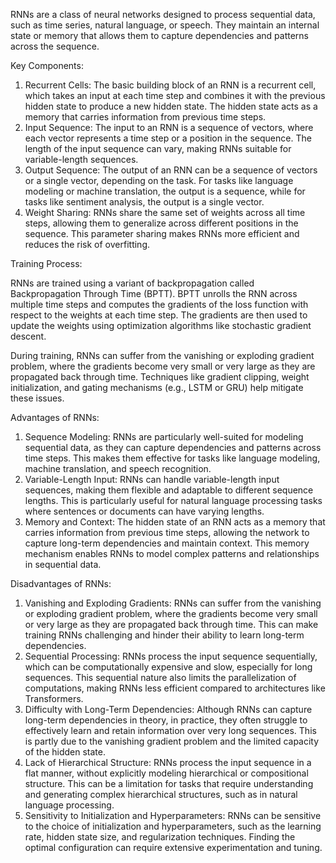 RNNs are a class of neural networks designed to process sequential data, such as time series, natural language, or speech. They maintain an internal state or memory that allows them to capture dependencies and patterns across the sequence.

Key Components:

1. Recurrent Cells: The basic building block of an RNN is a recurrent cell, which takes an input at each time step and combines it with the previous hidden state to produce a new hidden state. The hidden state acts as a memory that carries information from previous time steps.
2. Input Sequence: The input to an RNN is a sequence of vectors, where each vector represents a time step or a position in the sequence. The length of the input sequence can vary, making RNNs suitable for variable-length sequences.
3. Output Sequence: The output of an RNN can be a sequence of vectors or a single vector, depending on the task. For tasks like language modeling or machine translation, the output is a sequence, while for tasks like sentiment analysis, the output is a single vector.
4. Weight Sharing: RNNs share the same set of weights across all time steps, allowing them to generalize across different positions in the sequence. This parameter sharing makes RNNs more efficient and reduces the risk of overfitting.

Training Process:

RNNs are trained using a variant of backpropagation called Backpropagation Through Time (BPTT). BPTT unrolls the RNN across multiple time steps and computes the gradients of the loss function with respect to the weights at each time step. The gradients are then used to update the weights using optimization algorithms like stochastic gradient descent.

During training, RNNs can suffer from the vanishing or exploding gradient problem, where the gradients become very small or very large as they are propagated back through time. Techniques like gradient clipping, weight initialization, and gating mechanisms (e.g., LSTM or GRU) help mitigate these issues.

Advantages of RNNs:

1. Sequence Modeling: RNNs are particularly well-suited for modeling sequential data, as they can capture dependencies and patterns across time steps. This makes them effective for tasks like language modeling, machine translation, and speech recognition.
2. Variable-Length Input: RNNs can handle variable-length input sequences, making them flexible and adaptable to different sequence lengths. This is particularly useful for natural language processing tasks where sentences or documents can have varying lengths.
3. Memory and Context: The hidden state of an RNN acts as a memory that carries information from previous time steps, allowing the network to capture long-term dependencies and maintain context. This memory mechanism enables RNNs to model complex patterns and relationships in sequential data.

Disadvantages of RNNs:

1. Vanishing and Exploding Gradients: RNNs can suffer from the vanishing or exploding gradient problem, where the gradients become very small or very large as they are propagated back through time. This can make training RNNs challenging and hinder their ability to learn long-term dependencies.
2. Sequential Processing: RNNs process the input sequence sequentially, which can be computationally expensive and slow, especially for long sequences. This sequential nature also limits the parallelization of computations, making RNNs less efficient compared to architectures like Transformers.
3. Difficulty with Long-Term Dependencies: Although RNNs can capture long-term dependencies in theory, in practice, they often struggle to effectively learn and retain information over very long sequences. This is partly due to the vanishing gradient problem and the limited capacity of the hidden state.
4. Lack of Hierarchical Structure: RNNs process the input sequence in a flat manner, without explicitly modeling hierarchical or compositional structure. This can be a limitation for tasks that require understanding and generating complex hierarchical structures, such as in natural language processing.
5. Sensitivity to Initialization and Hyperparameters: RNNs can be sensitive to the choice of initialization and hyperparameters, such as the learning rate, hidden state size, and regularization techniques. Finding the optimal configuration can require extensive experimentation and tuning.